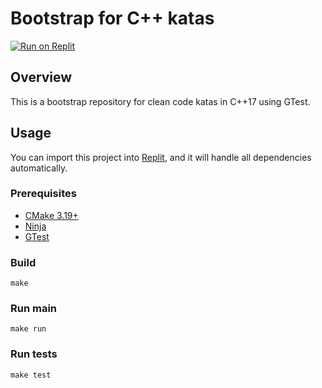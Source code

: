 # Bootstrap for C++ katas

[![Run on Replit](https://replit.com/badge/github/Coding-Cuddles/bootstrap-cpp-kata)](https://replit.com/new/github/Coding-Cuddles/bootstrap-cpp-kata)

## Overview

This is a bootstrap repository for clean code katas in C++17 using GTest.

## Usage

You can import this project into [Replit](https://replit.com),
and it will handle all dependencies automatically.

### Prerequisites

* [CMake 3.19+](https://cmake.org)
* [Ninja](https://ninja-build.org)
* [GTest](https://github.com/google/googletest)

### Build

```console
make
```

### Run main

```console
make run
```

### Run tests

```console
make test
```
